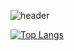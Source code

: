 ![header](https://capsule-render.vercel.app/api?type=rect&color=auto&height=300&section=header&text=I'm%20dahaeee&fontSize=40)



[![Top Langs](https://github-readme-stats.vercel.app/api/top-langs/?username=dahaeee&layout=compact)](https://github.com/dahaeee/github-readme-stats)
